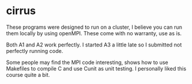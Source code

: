 cirrus
======

These programs were designed to run on a cluster, I believe you can run them locally by using openMPI. These come with no warranty, use as is.

Both A1 and A2 work perfectly.
I started A3 a little late so I submitted not perfectly running code.

Some people may find the MPI code interesting, shows how to use Makefiles to compile C and use Cunit as unit testing. I personally liked this course quite a bit.

